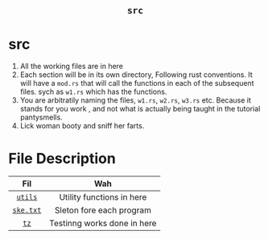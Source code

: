 <h2 align="center"><code> src </code></h2>

# src

1. All the working files are in here
2. Each section will be in its own directory, Following rust conventions. It will have a `mod.rs` that will call the functions in each of the subsequent files. sych as `w1.rs` which has the functions.
3. You are arbitratily naming the files, `w1.rs`, `w2.rs`, `w3.rs` etc. Because it stands for you work , and not what is actually being taught in the tutorial pantysmells.
4. Lick woman booty and sniff her farts.

# File Description

|          Fil           |             Wah             |
| :--------------------: | :-------------------------: |
|  [`utils`](./utils/)   |  Utility functions in here  |
| [`ske.txt`](./ske.txt) |  Sleton fore each program   |
|      [`tz`](./tz)      | Testinng works done in here |
